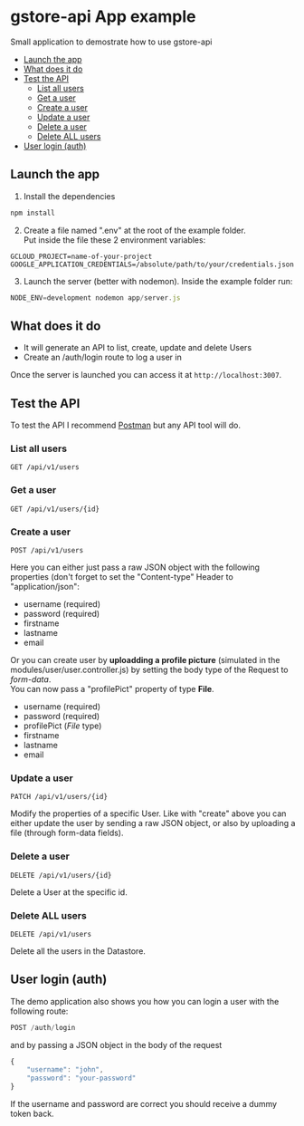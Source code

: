 # gstore-api App example

Small application to demostrate how to use gstore-api

<!-- START doctoc generated TOC please keep comment here to allow auto update -->
<!-- DON'T EDIT THIS SECTION, INSTEAD RE-RUN doctoc TO UPDATE -->


- [Launch the app](#launch-the-app)
- [What does it do](#what-does-it-do)
- [Test the API](#test-the-api)
  - [List all users](#list-all-users)
  - [Get a user](#get-a-user)
  - [Create a user](#create-a-user)
  - [Update a user](#update-a-user)
  - [Delete a user](#delete-a-user)
  - [Delete ALL users](#delete-all-users)
- [User login (auth)](#user-login-auth)

<!-- END doctoc generated TOC please keep comment here to allow auto update -->

## Launch the app

1. Install the dependencies

```js
npm install
```

2. Create a file named ".env" at the root of the example folder.  
Put inside the file these 2 environment variables:

```
GCLOUD_PROJECT=name-of-your-project
GOOGLE_APPLICATION_CREDENTIALS=/absolute/path/to/your/credentials.json
```

3. Launch the server (better with nodemon). Inside the example folder run:  

```js
NODE_ENV=development nodemon app/server.js
```

## What does it do

- It will generate an API to list, create, update and delete Users
- Create an /auth/login route to log a user in

Once the server is launched you can access it at `http://localhost:3007`.

## Test the API

To test the API I recommend [Postman](https://www.getpostman.com/) but any API tool will do.

### List all users

`GET /api/v1/users`

### Get a user

`GET /api/v1/users/{id}`

### Create a user

`POST /api/v1/users`

Here you can either just pass a raw JSON object with the following properties (don't forget to set the "Content-type" Header to "application/json":  

- username (required)
- password (required)
- firstname
- lastname
- email

Or you can create user by **uploadding a profile picture** (simulated in the modules/user/user.controller.js) by setting the body type of the Request to *form-data*.  
You can now pass a "profilePict" property of type **File**.

- username (required)
- password (required)
- profilePict (*File* type)
- firstname
- lastname
- email

### Update a user

`PATCH /api/v1/users/{id}`

Modify the properties of a specific User. 
Like with "create" above you can either update the user by sending a raw JSON object, or also by uploading a file (through form-data fields).

### Delete a user

`DELETE /api/v1/users/{id}`

Delete a User at the specific id.

### Delete ALL users

`DELETE /api/v1/users`

Delete all the users in the Datastore.

## User login (auth)

The demo application also shows you how you can login a user with the following route:  

```js
POST /auth/login
```

and by passing a JSON object in the body of the request

```js
{
    "username": "john",
    "password": "your-password"
}
```

If the username and password are correct you should receive a dummy token back.
